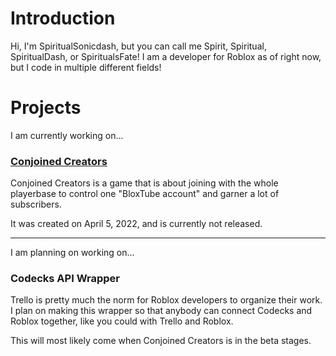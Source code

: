 # Introduction

Hi, I'm SpiritualSonicdash, but you can call me Spirit, Spiritual, SpiritualDash, or SpiritualsFate!
I am a developer for Roblox as of right now, but I code in multiple different fields!

# Projects

I am currently working on...

### [Conjoined Creators](https://web.roblox.com/games/9287236335/Conjoined-Creators)

Conjoined Creators is a game that is about joining with the whole playerbase to control one "BloxTube account" and garner
a lot of subscribers.

It was created on April 5, 2022, and is currently not released.

---

I am planning on working on...

### Codecks API Wrapper

Trello is pretty much the norm for Roblox developers to organize their work. I plan on making this wrapper so that
anybody can connect Codecks and Roblox together, like you could with Trello and Roblox. 

This will most likely come when Conjoined Creators is in the beta stages.

<!---
SpiritualDash/SpiritualDash is a ✨ special ✨ repository because its `README.md` (this file) appears on your GitHub profile.
You can click the Preview link to take a look at your changes.
--->
